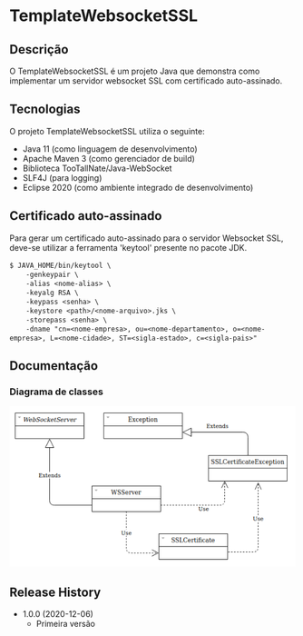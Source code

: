 # TemplateWebsocketSSL

## Descrição
O TemplateWebsocketSSL é um projeto Java que demonstra como implementar um servidor websocket SSL com certificado auto-assinado.

## Tecnologias
O projeto TemplateWebsocketSSL utiliza o seguinte:

* Java 11 (como linguagem de desenvolvimento)
* Apache Maven 3 (como gerenciador de build)
* Biblioteca TooTallNate/Java-WebSocket
* SLF4J (para logging)
* Eclipse 2020 (como ambiente integrado de desenvolvimento)

## Certificado auto-assinado
Para gerar um certificado auto-assinado para o servidor Websocket SSL, deve-se utilizar a ferramenta 'keytool' presente no pacote JDK.

```
$ JAVA_HOME/bin/keytool \
    -genkeypair \
    -alias <nome-alias> \
    -keyalg RSA \
    -keypass <senha> \
    -keystore <path>/<nome-arquivo>.jks \
    -storepass <senha> \
    -dname "cn=<nome-empresa>, ou=<nome-departamento>, o=<nome-empresa>, L=<nome-cidade>, ST=<sigla-estado>, c=<sigla-pais>"
```

## Documentação

### Diagrama de classes

![](docs/diagrama-classes.png) 

## Release History

* 1.0.0 (2020-12-06)
    * Primeira versão
